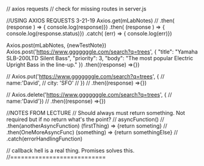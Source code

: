 // axios requests
// check for missing routes in server.js

//USING AXIOS REQUESTS 3-21-19
Axios.get(mLabNotes)
// .then( (response ) => { console.log(response)})
.then( (response ) => { console.log(response.status)})
.catch( (err) => { console.log(err)})

Axios.post(mLabNotes, {newTestNote}) 
Axios.post('https://www.gggggggle.com/search?q=trees', {
  "title": "Yamaha SLB-200LTD Silent Bass",
  "priority": 3,
  "body": "The most popular Electric Upright Bass in the line-up."
})
.then((response) =>{}) 

// Axios.put('https://www.gggggggle.com/search?q=trees', {
//   name:'David',
//   city: 'SFO'
// })
// .then((response) =>{})

// Axios.delete('https://www.gggggggle.com/search?q=trees', {
//   name:'David'})
//   .then((response) =>{})

  //NOTES FROM LECTURE
  // Should always must return something.  Not required but if no return what's the point?
    // asyncFunction()
    // .then(anotherAsyncFunction) (firstThing) => {return someting}
    // .then(OneMoreAsyncFunc) (something) => {return somethingElse}
    // .catch(errorHandlingFunction)

  // callback hell is a real thing.  Promises solves this.
//===========================
